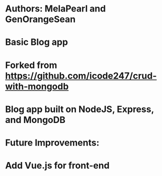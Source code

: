 # Authors: MelaPearl and GenOrangeSean
# Basic Blog app
# Forked from https://github.com/icode247/crud-with-mongodb
#
# Blog app built on NodeJS, Express, and MongoDB
# Future Improvements:
# Add Vue.js for front-end
#
